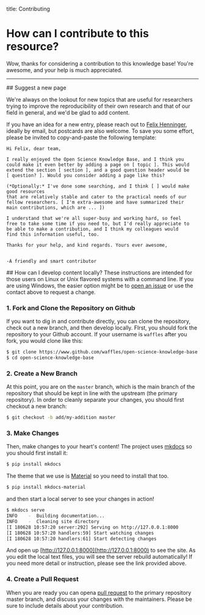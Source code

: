 title: Contributing

# How can I contribute to this resource?

Wow, thanks for considering a contribution to this knowledge base! You're awesome, and your help is much appreciated.

----

## Suggest a new page

We're always on the lookout for new topics that are useful for researchers trying to improve the reproducibility of their own research and that of our field in general, and we'd be glad to add content.

If you have an idea for a new entry, please reach out to [Felix Henninger](http://felixhenninger.com), ideally by email, but postcards are also welcome. To save you some effort, please be invited to copy-and-paste the following template:

    Hi Felix, dear team,

    I really enjoyed the Open Science Knowledge Base, and I think you
    could make it even better by adding a page on [ topic ]. This would
    extend the section [ section ], and a good question header would be
    [ question? ]. Would you consider adding a page like this?

    (*Optionally:* I've done some searching, and I think [ ] would make good resources
    that are relatively stable and cater to the practical needs of our
    fellow researchers. [ I'm extra-awesome and have summarized their
    main contributions, which are ... ])

    I understand that we're all super-busy and working hard, so feel
    free to take some time if you need to, but I'd really appreciate to
    be able to make a contribution, and I think my colleagues would
    find this information useful, too.

    Thanks for your help, and kind regards. Yours ever awesome,


    -A friendly and smart contributor


## How can I develop content locally?
These instructions are intended for those users on Linux or Unix flavored systems
with a command line. If you are using Windows, the easier option might be to
[open an issue](https://github.com/FelixHenninger/open-science-knowledge-base/issues) or use the contact above to request a change.


### 1. Fork and Clone the Repository on Github
If you want to dig in and contribute directly, you can clone the repository,
check out a new branch, and then develop locally. FIrst, you should fork the
repository to your Github account. If your username is `waffles` after you
fork, you would clone like this:

```bash
$ git clone https://www.github.com/waffles/open-science-knowledge-base
$ cd open-science-knowledge-base
```

### 2. Create a New Branch

At this point, you are on the `master` branch, which is the main branch of the
repository that should be kept in line with the upstream (the primary repository).
In order to cleanly separate your changes, you should first checkout a new branch:

```bash
$ git checkout -b add/my-addition master
```

### 3. Make Changes
Then, make changes to your heart's content! The project uses [mkdocs](https://www.mkdocs.org)
so you should first install it:

```bash
$ pip install mkdocs
```

The theme that we use is [Material](https://squidfunk.github.io/mkdocs-material/) so
you need to install that too.

```bash
$ pip install mkdocs-material
```

and then start a local server to see your changes in action!

```bash
$ mkdocs serve
INFO    -  Building documentation...
INFO    -  Cleaning site directory
[I 180628 10:57:20 server:292] Serving on http://127.0.0.1:8000
[I 180628 10:57:20 handlers:59] Start watching changes
[I 180628 10:57:20 handlers:61] Start detecting changes
```

And open up [http://127.0.0.1:8000](http://127.0.0.1:8000) to see the site. As you
edit the local text files, you will see the server rebuild automatically!
If you need more detail or instruction, please see the link provided above.

### 4. Create a Pull Request

When you are ready you can opena [pull request](https://help.github.com/articles/about-pull-requests/) to the primary repository master branch, and discuss your changes with the maintainers. Please be sure to include details about your contribution.
